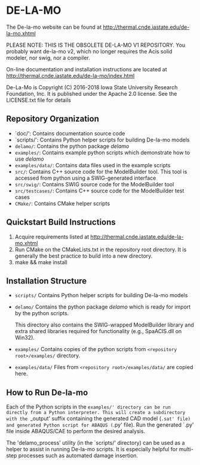 # DE-LA-MO

The De-la-mo website can be found at http://thermal.cnde.iastate.edu/de-la-mo.xhtml

PLEASE NOTE: THIS IS THE OBSOLETE DE-LA-MO V1 REPOSITORY. You probably want de-la-mo v2, which no longer requires the Acis solid modeler, nor swig, nor a compiler.

On-line documentation and installation instructions are located at
http://thermal.cnde.iastate.edu/de-la-mo/index.html

De-La-Mo is Copyright (C) 2016-2018 Iowa State University
Research Foundation, Inc. It is published under the
Apache 2.0 license. See the LICENSE.txt file for details


## Repository Organization
* `doc/': Contains documentation source code
* `scripts/': Contains Python helper scripts for building De-la-mo models
* `delamo/`: Contains the python package _delamo_
* `examples/`: Contains example python scripts which demonstrate how to use _delamo_
* `examples/data/`: Contains data files used in the example scripts
* `src/`: Contains C++ source code for the ModelBuilder tool. This tool is accessed from python using a SWIG-generated interface
* `src/swig/`: Contains SWIG source code for the ModelBuilder tool
* `src/testcases/`: Contains C++ source code for the ModelBuilder test cases
* `CMake/`: Contains CMake helper scripts

## Quickstart Build Instructions
1. Acquire requirements listed at http://thermal.cnde.iastate.edu/de-la-mo.xhtml
2. Run CMake on the CMakeLists.txt in the repository root directory. It
is generally the best practice to build into a new directory. 
3. make && make install

## Installation Structure

- `scripts/` Contains Python helper scripts for building De-la-mo models

- `delamo/`
    Contains the python package _delamo_ which is ready for import by the python scripts.

    This directory also contains the SWIG-wrapped ModelBuilder library and extra
    shared libraries required for functionality (e.g., SpaACIS.dll on Win32).

- `examples/`
    Contains copies of the python scripts from `<repository root>/examples/` directory.
	
- `examples/data/`
	Files from `<repository root>/examples/data/` are copied here.


## How to Run De-la-mo

Each of the Python scripts in the `examples/' directory can be run directly
from a Python interpreter. This will create a subdirectory with the
`_output' suffix containing the generated CAD model (`.sat' file) and
generated Python script for ABAQUS (`.py' file). Run the generated `.py' file
inside ABAQUS/CAE to perform the desired analysis. 

The 'delamo_process' utility (in the `scripts/' directory) can be used as a
helper to assist in running De-la-mo scripts. It is especially helpful
for multi-step processes such as automated damage insertion.
